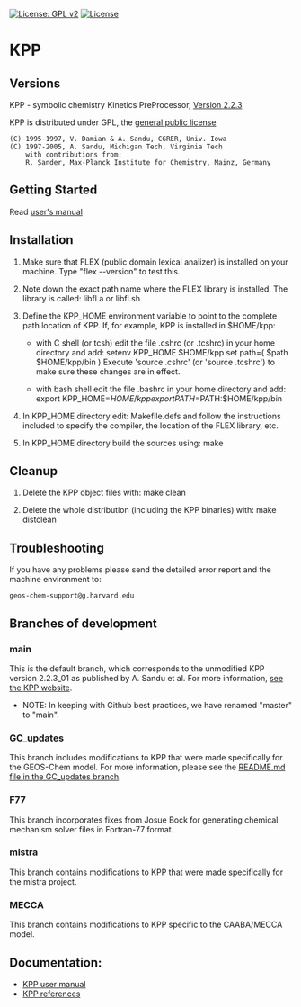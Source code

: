 [![License: GPL v2](https://img.shields.io/badge/License-GPL%20v2-blue.svg)](https://www.gnu.org/licenses/old-licenses/gpl-2.0.en.html) [![License](https://img.shields.io/badge/License-MIT-blue.svg)](https://github.com/geoschem/KPP/blob/GC_updates/LICENSE.txt)

# KPP
## Versions
  KPP - symbolic chemistry Kinetics PreProcessor, [Version 2.2.3](http://www.cs.vt.edu/~asandu/Software/KPP)

  KPP is distributed under GPL, the [general public license](http://www.gnu.org/copyleft/gpl.html)
  
    (C) 1995-1997, V. Damian & A. Sandu, CGRER, Univ. Iowa
    (C) 1997-2005, A. Sandu, Michigan Tech, Virginia Tech
        with contributions from:
        R. Sander, Max-Planck Institute for Chemistry, Mainz, Germany

## Getting Started
   Read [user's manual](https://github.com/KineticPreProcessor/KPP/blob/master/doc/kpp_UserManual.pdf)

## Installation

1. Make sure that FLEX (public domain lexical analizer) is installed
   on your machine. Type "flex --version" to test this.

2. Note down the exact path name where the FLEX library is installed. The
   library is called:
	libfl.a or libfl.sh 

3. Define the KPP_HOME environment variable to point to the complete 
   path location of KPP. If, for example, KPP is installed in $HOME/kpp:

   - with C shell (or tcsh) edit the file .cshrc (or .tcshrc) in your
     home directory and add:
	setenv KPP_HOME $HOME/kpp
	set path=( $path $HOME/kpp/bin )
     Execute 'source .cshrc' (or 'source .tcshrc') to make sure these
     changes are in effect.

   - with bash shell edit the file .bashrc in your home directory and add:
	export KPP_HOME=$HOME/kpp
	export PATH=$PATH:$HOME/kpp/bin

3. In KPP_HOME directory edit: 
	Makefile.defs 
   and follow the instructions included to specify the compiler, 
   the location of the FLEX library, etc.
 
4. In KPP_HOME directory build the sources using:
	make

## Cleanup 

1. Delete the KPP object files with:
	make clean

2. Delete the whole distribution (including the KPP binaries) with:
	make distclean

## Troubleshooting
If you have any problems please send the detailed error report and the machine
environment to:

	geos-chem-support@g.harvard.edu

   ## Branches of development

### main

This is the default branch, which corresponds to the unmodified KPP version 2.2.3_01 as published by A. Sandu et al.  For more information, [see the KPP website](https://people.cs.vt.edu/~asandu/Software/Kpp/).

* NOTE: In keeping with Github best practices, we have renamed "master" to "main".

### GC_updates

This branch includes modifications to KPP that were made specifically for the GEOS-Chem model.  For more information, please see the [README.md file in the GC_updates branch](https://github.com/KineticPreProcessor/KPP/blob/GC_updates/README.md).

### F77

This branch incorporates fixes from Josue Bock for generating chemical mechanism solver files in Fortran-77 format.

### mistra

This branch contains modifications to KPP that were made specifically for the mistra project.

### MECCA
This branch contains modifications to KPP specific to the CAABA/MECCA model.

## Documentation:

* [KPP user manual](https://github.com/KineticPreProcessor/KPP/blob/main/doc/kpp_UserManual.pdf)
* [KPP references](https://people.cs.vt.edu/~asandu/Software/Kpp/docsforkpp.htm)
